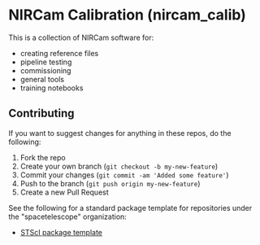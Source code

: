 # NIRCam Calibration (nircam_calib)

This is a collection of NIRCam software for: 

- creating reference files
- pipeline testing
- commissioning 
- general tools
- training notebooks




## Contributing

If you want to suggest changes for anything in these repos, do the following:

1. Fork the repo
2. Create your own branch (`git checkout -b my-new-feature`)
3. Commit your changes (`git commit -am 'Added some feature'`)
4. Push to the branch (`git push origin my-new-feature`)
5. Create a new Pull Request

See the following for a standard package template for repositories under the "spacetelescope" organization:

- [STScI package template](https://github.com/spacetelescope/stsci-package-template)
